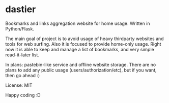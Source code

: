 dastier
======

Bookmarks and links aggregation website for home usage. Written in Python/Flask.

The main goal of project is to avoid usage of heavy thirdparty websites and tools for web surfing. Also it is focused to provide home-only usage. Right now it is able to keep and manage a list of bookmarks, and very simple read-it-later list.

In plans: pastebin-like service and offline website storage. There are no plans to add any public usage (users/authorization/etc), but if you want, then go ahead :)

License: MIT

Happy coding :D
